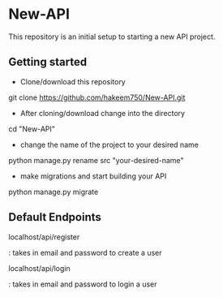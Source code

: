 # New-API

This repository is an initial setup to starting a new API project.

## Getting started

* Clone/download this repository 

git clone https://github.com/hakeem750/New-API.git

* After cloning/download change into the directory

cd "New-API"


* change the name of the project to your desired name 


python manage.py rename src "your-desired-name"


* make migrations and start building your API


python manage.py migrate


## Default Endpoints


localhost/api/register

:  takes in email and password to create a user 


localhost/api/login

:  takes in email and password to login a user 